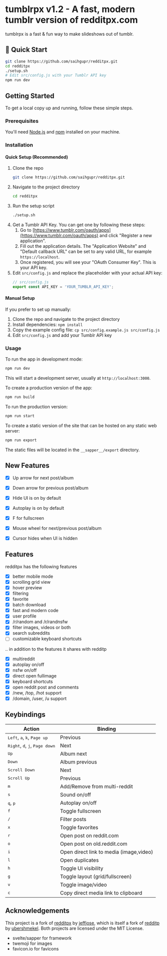 

# tumblrpx v1.2 - A fast, modern tumblr version of redditpx.com

tumblrpx is a fast & fun way to make slideshows out of tumblr.

## 🚀 Quick Start

```bash
git clone https://github.com/saihgupr/redditpx.git
cd redditpx
./setup.sh
# Edit src/config.js with your Tumblr API key
npm run dev
```

## Getting Started

To get a local copy up and running, follow these simple steps.

### Prerequisites

You'll need [Node.js](https://nodejs.org/) and [npm](https://www.npmjs.com/get-npm) installed on your machine.

### Installation

#### Quick Setup (Recommended)
1. Clone the repo
   ```sh
   git clone https://github.com/saihgupr/redditpx.git
   ```
2. Navigate to the project directory
   ```sh
   cd redditpx
   ```
3. Run the setup script
   ```sh
   ./setup.sh
   ```
4. Get a Tumblr API Key. You can get one by following these steps:
   1. Go to [https://www.tumblr.com/oauth/apps](https://www.tumblr.com/oauth/apps) and click "Register a new application".
   2. Fill out the application details. The "Application Website" and "Default callback URL" can be set to any valid URL, for example `https://localhost`.
   3. Once registered, you will see your "OAuth Consumer Key". This is your API key.
5. Edit `src/config.js` and replace the placeholder with your actual API key:
   ```javascript
   // src/config.js
   export const API_KEY = 'YOUR_TUMBLR_API_KEY';
   ```

#### Manual Setup
If you prefer to set up manually:
1. Clone the repo and navigate to the project directory
2. Install dependencies: `npm install`
3. Copy the example config file: `cp src/config.example.js src/config.js`
4. Edit `src/config.js` and add your Tumblr API key

### Usage

To run the app in development mode:
```sh
npm run dev
```
This will start a development server, usually at `http://localhost:3000`.

To create a production version of the app:
```sh
npm run build
```

To run the production version:
```sh
npm run start
```

To create a static version of the site that can be hosted on any static web server:
```sh
npm run export
```
The static files will be located in the `__sapper__/export` directory.

## New Features

- [x] Up arrow for next post/album
- [x] Down arrow for previous post/album
- [x] Hide UI is on by default
- [x] Autoplay is on by default
- [x] F for fullscreen
- [x] Mouse wheel for next/previous post/album
- [x] Cursor hides when UI is hidden


## Features

redditpx has the following features

- [x] better mobile mode
- [x] scrolling grid view
- [x] hover preview
- [x] filtering
- [x] favorite
- [x] batch download
- [x] fast and modern code
- [x] user profile
- [x] /r/random and /r/randnsfw
- [x] filter images, videos or both
- [x] search subreddits
- [ ] customizable keyboard shortcuts

.. in addition to the features it shares with redditp

- [x] multireddit
- [x] autoplay on/off
- [x] nsfw on/off
- [x] direct open fullimage
- [x] keyboard shortcuts
- [x] open reddit post and comments
- [x] /new, /top, /hot support
- [x] /domain, /user, /u support

## Keybindings

| Action                                                             | Binding                                 |
| ------------------------------------------------------------------ | --------------------------------------- |
| <kbd>Left</kbd>, <kbd>a</kbd>, <kbd>k</kbd>, <kbd>Page up</kbd>    | Previous                                |
| <kbd>Right</kbd>, <kbd>d</kbd>, <kbd>j</kbd>, <kbd>Page down</kbd> | Next                                    |
| <kbd>Up</kbd>                                                      | Album next                              |
| <kbd>Down</kbd>                                                    | Album previous                          |
| <kbd>Scroll Down</kbd>                                             | Next                                    |
| <kbd>Scroll Up</kbd>                                               | Previous                                |
| <kbd>m</kbd>                                                       | Add/Remove from multi-reddit            |
| <kbd>s</kbd>                                                       | Sound on/off                            |
| <kbd>q</kbd>, <kbd>p</kbd>                                         | Autoplay on/off                         |
| <kbd>f</kbd>                                                       | Toggle fullscreen                       |
| <kbd>/</kbd>                                                       | Filter posts                            |
| <kbd>x</kbd>                                                       | Toggle favorites                        |
| <kbd>r</kbd>                                                       | Open post on reddit.com                 |
| <kbd>o</kbd>                                                       | Open post on old.reddit.com             |
| <kbd>i</kbd>                                                       | Open direct link to media (image,video) |
| <kbd>l</kbd>                                                       | Open duplicates                         |
| <kbd>h</kbd>                                                       | Toggle UI visibility                    |
| <kbd>g</kbd>                                                       | Toggle layout (grid/fullscreen)         |
| <kbd>v</kbd>                                                       | Toggle image/video                      |
| <kbd>c</kbd>                                                       | Copy direct media link to clipboard     |

## Acknowledgements

This project is a fork of [redditpx](https://github.com/jeffjose/redditpx) by [jeffjose](https://github.com/jeffjose), which is itself a fork of [redditp](https://github.com/ubershmekel/redditp) by [ubershmekel](https://github.com/ubershmekel). Both projects are licensed under the MIT License.

- svelte/sapper for framework
- twemoji for images
- favicon.io for favicons